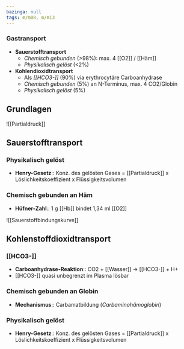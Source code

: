 ```yaml
---
bazinga: null
tags: m/m08, m/m13
---
```

### Gastransport 
- **Sauerstofftransport**
	- *Chemisch gebunden* (>98%): max. 4 [[O2]] / [[Häm]]
	- *Physikalisch gelöst* (<2%)
- **Kohlendioxidtransport**
	- Als *[[HCO3-]]* (90%) via erythrocytäre Carboanhydrase
	- *Chemisch gebunden* (5%) an N-Terminus, max. 4 CO2/Globin
	- *Physikalisch gelöst* (5%)

## Grundlagen
![[Partialdruck]]

## Sauerstofftransport
### Physikalisch gelöst
- **Henry-Gesetz**:: Konz. des gelösten Gases = [[Partialdruck]] x Löslichkeitskoeffizient x Flüssigkeitsvolumen
### Chemisch gebunden an Häm
- **Hüfner-Zahl**:: 1 g [[Hb]] bindet 1,34 ml [[O2]]


![[Sauerstoffbindungskurve]]


## Kohlenstoffdioxidtransport
### [[HCO3-]]
- **Carboanhydrase-Reaktion**:: CO2 + [[Wasser]] → [[HCO3-]] + H+
- [[HCO3-]] quasi unbegrenzt im Plasma lösbar

### Chemisch gebunden an Globin
- **Mechanismus**:: Carbamatbildung (*Carbaminohämoglobin*)
### Physikalisch gelöst
- **Henry-Gesetz**:: Konz. des gelösten Gases = [[Partialdruck]] x Löslichkeitskoeffizient x Flüssigkeitsvolumen